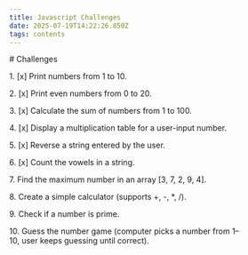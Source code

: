 ```yaml
---
title: Javascript Challenges
date: 2025-07-19T14:22:26.850Z
tags: contents
---
```



\# Challenges



1. \[x] Print numbers from 1 to 10.



2. \[x] Print even numbers from 0 to 20.



3. \[x] Calculate the sum of numbers from 1 to 100.



4. \[x] Display a multiplication table for a user-input number.



5. \[x] Reverse a string entered by the user.



6. \[x] Count the vowels in a string.



7. Find the maximum number in an array \[3, 7, 2, 9, 4].



8. Create a simple calculator (supports +, -, \*, /).



9. Check if a number is prime.



10. Guess the number game (computer picks a number from 1–10, user keeps guessing until correct).



<!--EndFragment-->